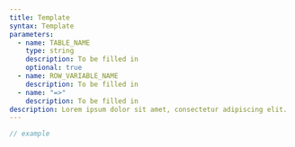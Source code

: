 ```yaml
---
title: Template
syntax: Template
parameters:
  - name: TABLE_NAME
    type: string
    description: To be filled in
    optional: true
  - name: ROW_VARIABLE_NAME
    description: To be filled in
  - name: "=>"
    description: To be filled in
description: Lorem ipsum dolor sit amet, consectetur adipiscing elit.
---
```


```javascript
// example
```